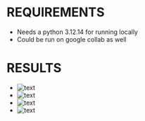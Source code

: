 # REQUIREMENTS 
- Needs a python 3.12.14 for running locally
- Could be run on google collab as well
# RESULTS
- ![text](https://github.com/RISHIKESHk07/ADC-assignments/blob/main/Screenshot%20from%202025-10-10%2015-22-18.png)
- ![text](https://github.com/RISHIKESHk07/ADC-assignments/blob/main/Screenshot%20from%202025-10-10%2015-22-24.png)
- ![text](https://github.com/RISHIKESHk07/ADC-assignments/blob/main/Screenshot%20from%202025-10-10%2015-22-33.png)
- ![text](https://github.com/RISHIKESHk07/ADC-assignments/blob/main/Screenshot%20from%202025-10-10%2015-22-41.png)
